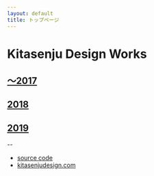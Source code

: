 ```yaml
---
layout: default
title: トップページ
---
```


# Kitasenju Design Works

## [〜2017](./2017s/)

## [2018](./2018/)

## [2019](./2019/)

--

* [source code](https://github.com/kitasenjudesign/kitasenjudesign.github.io/tree/master/work)
* [kitasenjudesign.com](https://kitasenjudesign.com)
